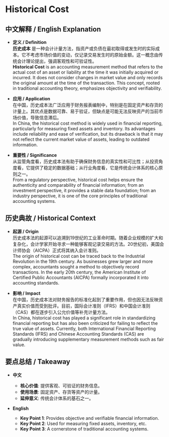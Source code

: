 # Historical Cost

## 中文解释 / English Explanation

* **定义 / Definition**  
  **历史成本** 是一种会计计量方法，指资产或负债在最初取得或发生时的实际成本。它不考虑市场价值的变动，仅记录交易发生时的原始金额。这一概念由传统会计理论提出，强调客观性和可验证性。  
  **Historical Cost** is an accounting measurement method that refers to the actual cost of an asset or liability at the time it was initially acquired or incurred. It does not consider changes in market value and only records the original amount at the time of the transaction. This concept, rooted in traditional accounting theory, emphasizes objectivity and verifiability.

* **应用 / Application**  
  在中国，历史成本法广泛应用于财务报表编制中，特别是在固定资产和存货的计量上。其优点是数据可靠、易于验证，但缺点是可能无法反映资产的当前市场价值，导致信息滞后。  
  In China, the historical cost method is widely used in financial reporting, particularly for measuring fixed assets and inventory. Its advantages include reliability and ease of verification, but its drawback is that it may not reflect the current market value of assets, leading to outdated information.

* **重要性 / Significance**  
  从监管角度看，历史成本法有助于确保财务信息的真实性和可比性；从投资角度看，它提供了稳定的数据基础；从行业角度看，它是传统会计体系的核心原则之一。  
  From a regulatory perspective, historical cost helps ensure the authenticity and comparability of financial information; from an investment perspective, it provides a stable data foundation; from an industry perspective, it is one of the core principles of traditional accounting systems.

## 历史典故 / Historical Context

* **起源 / Origin**  
  历史成本法的起源可以追溯到19世纪的工业革命时期。随着企业规模的扩大和复杂化，会计学家开始寻求一种能够客观记录交易的方法。20世纪初，美国会计师协会（AICPA）正式将其纳入会计准则。  
  The origin of historical cost can be traced back to the Industrial Revolution in the 19th century. As businesses grew larger and more complex, accountants sought a method to objectively record transactions. In the early 20th century, the American Institute of Certified Public Accountants (AICPA) formally incorporated it into accounting standards.

* **影响 / Impact**  
  在中国，历史成本法对财务报告的标准化起到了重要作用，但也因无法反映资产真实价值而受到批评。目前，国际会计准则（IFRS）和中国会计准则（CAS）都在逐步引入公允价值等补充计量方法。  
  In China, historical cost has played a significant role in standardizing financial reporting but has also been criticized for failing to reflect the true value of assets. Currently, both International Financial Reporting Standards (IFRS) and Chinese Accounting Standards (CAS) are gradually introducing supplementary measurement methods such as fair value.

## 要点总结 / Takeaway

* **中文**  
  - **核心价值**: 提供客观、可验证的财务信息。  
  - **使用场景**: 固定资产、存货等资产的计量。  
  - **延伸意义**: 传统会计体系的基石之一。

* **English**  
  - **Key Point 1**: Provides objective and verifiable financial information.  
  - **Key Point 2**: Used for measuring fixed assets, inventory, etc.  
  - **Key Point 3**: A cornerstone of traditional accounting systems.
